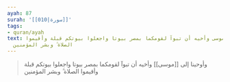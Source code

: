 ```yaml
---
ayah: 87
surah: '[[010|سورة]]'
tags:
- quran/ayah
text: وأوحينا إلى موسى وأخيه أن تبوآ لقومكما بمصر بيوتا واجعلوا بيوتكم قبلة وأقيموا
  الصلاة ۗ وبشر المؤمنين
---
```

> وأوحينا إلى [[موسى]] وأخيه أن تبوآ لقومكما بمصر بيوتا واجعلوا بيوتكم قبلة وأقيموا الصلاة ۗ وبشر المؤمنين
